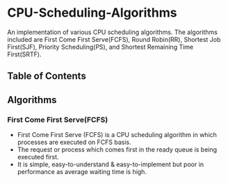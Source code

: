 # CPU-Scheduling-Algorithms
An implementation of various CPU scheduling algorithms. The algorithms included are First Come First Serve(FCFS), Round Robin(RR), Shortest Job First(SJF), Priority Scheduling(PS), and Shortest Remaining Time First(SRTF).
## Table of Contents
## Algorithms
### First Come First Serve(FCFS)
- First Come First Serve (FCFS) is a CPU scheduling algorithm in which processes are executed on FCFS basis.
- The request or process which comes first in the ready queue is being executed first.
- It is simple, easy-to-understand & easy-to-implement but poor in performance as average waiting time is high.
